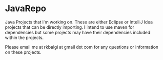 JavaRepo
========

Java Projects that I'm working on. These are either Eclipse or IntelliJ Idea projects that can be directly importing.
I intend to use maven for dependencies but some projects may have their dependencies included within the projects.

Please email me at rkbalgi at gmail dot com for any questions or information on these projects.


